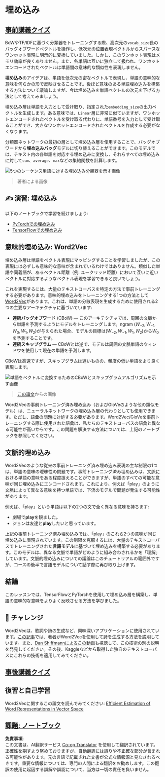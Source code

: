 <!--
CO_OP_TRANSLATOR_METADATA:
{
  "original_hash": "e40b47ac3fd48f71304ede1474e66293",
  "translation_date": "2025-08-24T21:04:19+00:00",
  "source_file": "lessons/5-NLP/14-Embeddings/README.md",
  "language_code": "ja"
}
-->
# 埋め込み

## [事前講義クイズ](https://ff-quizzes.netlify.app/en/ai/quiz/27)

BoWやTF/IDFに基づく分類器をトレーニングする際、高次元の`vocab_size`長のバッグオブワードベクトルを操作し、低次元の位置表現ベクトルからスパースなワンホット表現に明示的に変換していました。しかし、このワンホット表現はメモリ効率が良くありません。また、各単語は互いに独立して扱われ、ワンホットエンコードされたベクトルは単語間の意味的な類似性を表現しません。

**埋め込み**のアイデアは、単語を低次元の密なベクトルで表現し、単語の意味的な意味を何らかの形で反映させることです。後ほど意味のある単語埋め込みを構築する方法について議論しますが、今は埋め込みを単語ベクトルの次元を下げる方法として考えてみましょう。

埋め込み層は単語を入力として受け取り、指定された`embedding_size`の出力ベクトルを生成します。ある意味では、`Linear`層に非常に似ていますが、ワンホットエンコードされたベクトルを受け取る代わりに、単語番号を入力として受け取ることができ、大きなワンホットエンコードされたベクトルを作成する必要がなくなります。

分類器ネットワークの最初の層として埋め込み層を使用することで、バッグオブワードから**埋め込みバッグ**モデルに切り替えることができます。このモデルでは、テキスト内の各単語を対応する埋め込みに変換し、それらすべての埋め込みに対して`sum`、`average`、`max`などの集約関数を計算します。

![5つのシーケンス単語に対する埋め込み分類器を示す画像](../../../../../translated_images/embedding-classifier-example.b77f021a7ee67eeec8e68bfe11636c5b97d6eaa067515a129bfb1d0034b1ac5b.ja.png)

> 著者による画像

## ✍️ 演習: 埋め込み

以下のノートブックで学習を続けましょう:
* [PyTorchでの埋め込み](../../../../../lessons/5-NLP/14-Embeddings/EmbeddingsPyTorch.ipynb)
* [TensorFlowでの埋め込み](../../../../../lessons/5-NLP/14-Embeddings/EmbeddingsTF.ipynb)

## 意味的埋め込み: Word2Vec

埋め込み層は単語をベクトル表現にマッピングすることを学習しましたが、この表現には必ずしも意味的な意味が含まれているわけではありません。類似した単語や同義語が、あるベクトル距離（例: ユークリッド距離）において互いに近いベクトルに対応するようなベクトル表現を学習できると良いでしょう。

これを実現するには、大量のテキストコーパスを特定の方法で事前トレーニングする必要があります。意味的埋め込みをトレーニングする1つの方法として[Word2Vec](https://en.wikipedia.org/wiki/Word2vec)があります。これは、単語の分散表現を生成するために使用される2つの主要なアーキテクチャに基づいています:

- **連続バッグオブワード** (CBoW) — このアーキテクチャでは、周囲の文脈から単語を予測するようにモデルをトレーニングします。ngram $(W_{-2},W_{-1},W_0,W_1,W_2)$が与えられた場合、モデルの目標は$(W_{-2},W_{-1},W_1,W_2)$から$W_0$を予測することです。
- **連続スキップグラム** — CBoWとは逆で、モデルは周囲の文脈単語のウィンドウを使用して現在の単語を予測します。

CBoWは高速ですが、スキップグラムは遅いものの、頻度の低い単語をより良く表現します。

![単語をベクトルに変換するためのCBoWとスキップグラムアルゴリズムを示す画像](../../../../../translated_images/example-algorithms-for-converting-words-to-vectors.fbe9207a726922f6f0f5de66427e8a6eda63809356114e28fb1fa5f4a83ebda7.ja.png)

> [この論文](https://arxiv.org/pdf/1301.3781.pdf)からの画像

Word2Vecの事前トレーニング済み埋め込み（およびGloVeのような他の類似モデル）は、ニューラルネットワークの埋め込み層の代わりとしても使用できます。ただし、語彙の問題に対処する必要があります。Word2Vec/GloVeを事前トレーニングする際に使用された語彙は、私たちのテキストコーパスの語彙と異なる可能性が高いからです。この問題を解決する方法については、上記のノートブックを参照してください。

## 文脈的埋め込み

Word2Vecのような従来の事前トレーニング済み埋め込み表現の主な制限の1つは、単語の意味の曖昧性の問題です。事前トレーニング済み埋め込みは、文脈における単語の意味をある程度捉えることができますが、単語のすべての可能な意味が同じ埋め込みにエンコードされます。これにより、例えば「play」のように文脈によって異なる意味を持つ単語では、下流のモデルで問題が発生する可能性があります。

例えば、「play」という単語は以下の2つの文で全く異なる意味を持ちます:

- 劇場で**play**を観ました。
- ジョンは友達と**play**したいと思っています。

上記の事前トレーニング済み埋め込みでは、「play」のこれら2つの意味が同じ埋め込みに表現されています。この制限を克服するには、大量のテキストコーパスでトレーニングされた**言語モデル**に基づいて埋め込みを構築する必要があります。このモデルは、異なる文脈で単語がどのように組み合わされるかを「理解」しています。文脈的埋め込みについての議論はこのチュートリアルの範囲外ですが、コースの後半で言語モデルについて話す際に再び取り上げます。

## 結論

このレッスンでは、TensorFlowとPyTorchを使用して埋め込み層を構築し、単語の意味的な意味をよりよく反映させる方法を学びました。

## 🚀 チャレンジ

Word2Vecは、歌詞や詩の生成など、興味深いアプリケーションに使用されています。[この記事](https://www.politetype.com/blog/word2vec-color-poems)では、著者がWord2Vecを使用して詩を生成する方法を説明しています。また、[Dan Shiffmannによるこの動画](https://www.youtube.com/watch?v=LSS_bos_TPI&ab_channel=TheCodingTrain)も視聴して、この技術の別の説明を発見してください。その後、Kaggleなどから取得した独自のテキストコーパスにこれらの技術を適用してみてください。

## [事後講義クイズ](https://ff-quizzes.netlify.app/en/ai/quiz/28)

## 復習と自己学習

Word2Vecに関するこの論文を読んでみてください: [Efficient Estimation of Word Representations in Vector Space](https://arxiv.org/pdf/1301.3781.pdf)

## [課題: ノートブック](assignment.md)

**免責事項**:  
この文書は、AI翻訳サービス [Co-op Translator](https://github.com/Azure/co-op-translator) を使用して翻訳されています。正確性を期すよう努めておりますが、自動翻訳には誤りや不正確な部分が含まれる可能性があります。元の言語で記載された文書が公式な情報源と見なされるべきです。重要な情報については、専門の人間による翻訳をお勧めします。この翻訳の使用に起因する誤解や誤認について、当方は一切の責任を負いません。